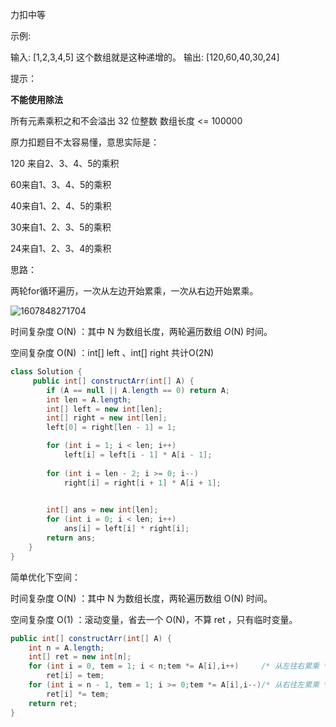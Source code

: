 力扣中等



示例:

输入: [1,2,3,4,5]							这个数组就是这种递增的。
输出: [120,60,40,30,24]



提示：

**不能使用除法**

所有元素乘积之和不会溢出 32 位整数
数组长度 <= 100000



原力扣题目不太容易懂，意思实际是：

120 来自2、3、4、5的乘积

60来自1、3、4、5的乘积

40来自1、2、4、5的乘积

30来自1、2、3、5的乘积

24来自1、2、3、4的乘积



思路：

两轮for循环遍历，一次从左边开始累乘，一次从右边开始累乘。

![1607848271704](F:/项目/Git-md/ZJW-Summary/assets/1607848271704.png)



时间复杂度 O(N) ：其中 N 为数组长度，两轮遍历数组 *O*(N) 时间。

空间复杂度 O(N) ：int[] left 、int[] right 共计O(2N)

````java
class Solution {
     public int[] constructArr(int[] A) {
        if (A == null || A.length == 0) return A;
        int len = A.length;
        int[] left = new int[len];
        int[] right = new int[len];
        left[0] = right[len - 1] = 1;

        for (int i = 1; i < len; i++) 
            left[i] = left[i - 1] * A[i - 1];
        
        for (int i = len - 2; i >= 0; i--) 
            right[i] = right[i + 1] * A[i + 1];
        

        int[] ans = new int[len];
        for (int i = 0; i < len; i++) 
            ans[i] = left[i] * right[i];
        return ans;
    }
}
````

简单优化下空间：



时间复杂度 O(N) ：其中 N 为数组长度，两轮遍历数组 O(N) 时间。

空间复杂度 O(1) ：滚动变量，省去一个 O(N)，不算 ret ，只有临时变量。

````java
public int[] constructArr(int[] A) {
    int n = A.length;
    int[] ret = new int[n];
    for (int i = 0, tem = 1; i < n;tem *= A[i],i++)		/* 从左往右累乘 */
        ret[i] = tem;
    for (int i = n - 1, tem = 1; i >= 0;tem *= A[i],i--)/* 从右往左累乘 */
        ret[i] *= tem;
    return ret;
}
````



